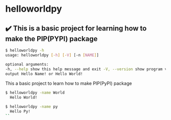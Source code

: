# helloworldpy

## :heavy_check_mark: This is a basic project for learning how to make the PIP(PYPI) package
```bash
$ helloworldpy -h
usage: helloworldpy [-h] [-V] [-n [NAME]]

optional arguments:
-h, --help show this help message and exit -V, --version show program version -n [NAME], --name [NAME]
output Hello Name! or Hello World!
```

This a basic project to learn how to make PIP(PyPI) package

```bash 
$ helloworldpy -name World
  Hello World!
```
```bash 
$ helloworldpy -name py
  Hello Py!
``
